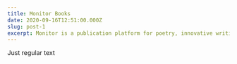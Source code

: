 ```yaml
---
title: Monitor Books
date: 2020-09-16T12:51:00.000Z
slug: post-1
excerpt: Monitor is a publication platform for poetry, innovative writing and criticism based in Manchester, UK. In this post I detail how I have developed their website.
---
```

Just regular text